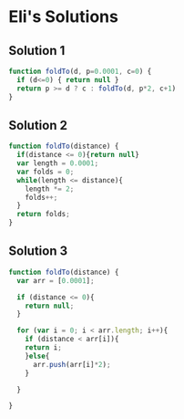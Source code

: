 # Eli's Solutions

## Solution 1
```js
function foldTo(d, p=0.0001, c=0) {
  if (d<=0) { return null }
  return p >= d ? c : foldTo(d, p*2, c+1)
}
```

## Solution 2
```js
function foldTo(distance) {
  if(distance <= 0){return null}
  var length = 0.0001;
  var folds = 0;
  while(length <= distance){
    length *= 2;
    folds++;
  }
  return folds;
}
```

## Solution 3
```js
function foldTo(distance) {
  var arr = [0.0001];

  if (distance <= 0){
    return null;
  }

  for (var i = 0; i < arr.length; i++){
    if (distance < arr[i]){
    return i;
    }else{
      arr.push(arr[i]*2);
    }

  }

}
```
